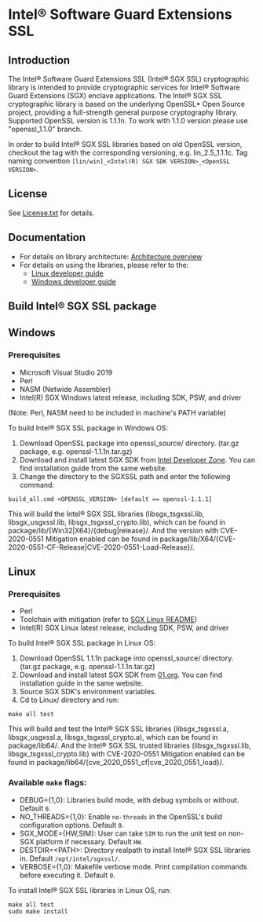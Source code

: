 Intel® Software Guard Extensions SSL
================================================

Introduction
------------
The Intel® Software Guard Extensions SSL (Intel® SGX SSL) cryptographic library is intended to provide cryptographic services for Intel® Software Guard Extensions (SGX) enclave applications.
The Intel® SGX SSL cryptographic library is based on the underlying OpenSSL* Open Source project, providing a full-strength general purpose cryptography library.
Supported OpenSSL version is 1.1.1n. To work with 1.1.0 version please use "openssl_1.1.0" branch.

In order to build Intel® SGX SSL libraries based on old OpenSSL version, checkout the tag with the corresponding versioning, e.g. lin_2.5_1.1.1c. Tag naming convention ``[lin/win]_<Intel(R) SGX SDK VERSION>_<OpenSSL VERSION>``.


License
-------
See [License.txt](License.txt) for details.

Documentation
-------
- For details on library architecture: [Architecture overview](Intel(R)%20Software%20Guard%20Extensions%20SSL%20Library%20Architecture.pdf)
- For details on using the libraries, please refer to the:
  * [Linux developer guide](Linux/package/docs/Intel(R)%20Software%20Guard%20Extensions%20SSL%20Library%20Linux%20Developer%20Guide.pdf)
  * [Windows developer guide](Windows/package/docs/Intel(R)%20Software%20Guard%20Extensions%20SSL%20Library%20Windows%20Developer%20Guide.pdf)


Build Intel® SGX SSL package
----------------------------
Windows
----------------------------
### Prerequisites
- Microsoft Visual Studio 2019
- Perl
- NASM (Netwide Assembler)
- Intel(R) SGX Windows latest release, including SDK, PSW, and driver

 (Note: Perl, NASM need to be included in machine's PATH variable)

To build Intel® SGX SSL package in Windows OS:
1. Download OpenSSL package into openssl_source/ directory. (tar.gz package, e.g. openssl-1.1.1n.tar.gz)
2. Download and install latest SGX SDK from [Intel Developer Zone](https://software.intel.com/en-us/sgx-sdk/download). You can find installation guide from the same website.
3. Change the directory to the SGXSSL path and enter the following command:
```
build_all.cmd <OPENSSL_VERSION> [default == openssl-1.1.1]
```
This will build the Intel® SGX SSL libraries (libsgx_tsgxssl.lib, libsgx_usgxssl.lib, libsgx_tsgxssl_crypto.lib), which can be found in package/lib/{Win32|X64}/{debug|release}/. And the version with CVE-2020-0551 Mitigation enabled can be found in package/lib/X64/{CVE-2020-0551-CF-Release|CVE-2020-0551-Load-Release}/.

Linux
----------------------------
### Prerequisites
- Perl
- Toolchain with mitigation (refer to [SGX Linux README](https://github.com/intel/linux-sgx/blob/master/README.md))
- Intel(R) SGX Linux latest release, including SDK, PSW, and driver

To build Intel® SGX SSL package in Linux OS:
1. Download OpenSSL 1.1.1n package into openssl_source/ directory. (tar.gz package, e.g. openssl-1.1.1n.tar.gz)
2. Download and install latest SGX SDK from [01.org](https://01.org/intel-software-guard-extensions/downloads). You can find installation guide in the same website.
3. Source SGX SDK's environment variables.
4. Cd to Linux/ directory and run:
```
make all test
```
This will build and test the Intel® SGX SSL libraries (libsgx_tsgxssl.a, libsgx_usgxssl.a, libsgx_tsgxssl_crypto.a), which can be found in package/lib64/. And the Intel® SGX SSL trusted libraries (libsgx_tsgxssl.lib,  libsgx_tsgxssl_crypto.lib) with CVE-2020-0551 Mitigation enabled can be found in package/lib64/{cve_2020_0551_cf|cve_2020_0551_load}/.

### Available `make` flags:
- DEBUG={1,0}: Libraries build mode, with debug symbols or without. Default ``0``.
- NO_THREADS={1,0}: Enable ``no-threads`` in the OpenSSL's build configuration options. Default ``0``.
- SGX_MODE={HW,SIM}: User can take ``SIM`` to run the unit test on non-SGX platform if necessary. Default ``HW``. 
- DESTDIR=\<PATH\>: Directory realpath to install Intel® SGX SSL libraries in. Default ``/opt/intel/sgxssl/``. 
- VERBOSE={1,0}: Makefile verbose mode. Print compilation commands before executing it. Default ``0``.


To install Intel® SGX SSL libraries in Linux OS, run:
```
make all test
sudo make install
```

